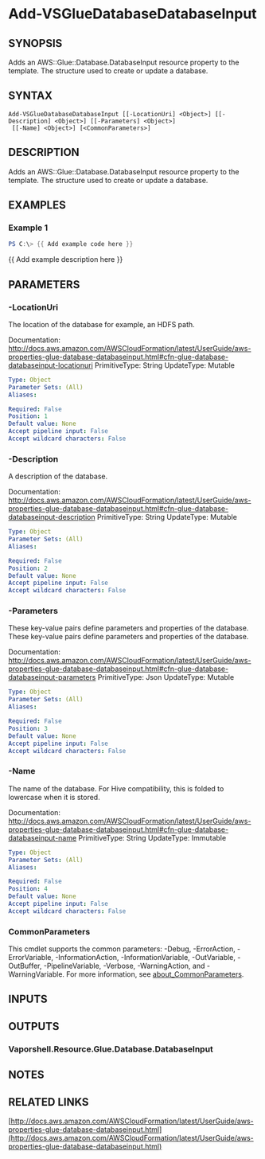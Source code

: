 # Add-VSGlueDatabaseDatabaseInput

## SYNOPSIS
Adds an AWS::Glue::Database.DatabaseInput resource property to the template.
The structure used to create or update a database.

## SYNTAX

```
Add-VSGlueDatabaseDatabaseInput [[-LocationUri] <Object>] [[-Description] <Object>] [[-Parameters] <Object>]
 [[-Name] <Object>] [<CommonParameters>]
```

## DESCRIPTION
Adds an AWS::Glue::Database.DatabaseInput resource property to the template.
The structure used to create or update a database.

## EXAMPLES

### Example 1
```powershell
PS C:\> {{ Add example code here }}
```

{{ Add example description here }}

## PARAMETERS

### -LocationUri
The location of the database for example, an HDFS path.

Documentation: http://docs.aws.amazon.com/AWSCloudFormation/latest/UserGuide/aws-properties-glue-database-databaseinput.html#cfn-glue-database-databaseinput-locationuri
PrimitiveType: String
UpdateType: Mutable

```yaml
Type: Object
Parameter Sets: (All)
Aliases:

Required: False
Position: 1
Default value: None
Accept pipeline input: False
Accept wildcard characters: False
```

### -Description
A description of the database.

Documentation: http://docs.aws.amazon.com/AWSCloudFormation/latest/UserGuide/aws-properties-glue-database-databaseinput.html#cfn-glue-database-databaseinput-description
PrimitiveType: String
UpdateType: Mutable

```yaml
Type: Object
Parameter Sets: (All)
Aliases:

Required: False
Position: 2
Default value: None
Accept pipeline input: False
Accept wildcard characters: False
```

### -Parameters
These key-value pairs define parameters and properties of the database.
These key-value pairs define parameters and properties of the database.

Documentation: http://docs.aws.amazon.com/AWSCloudFormation/latest/UserGuide/aws-properties-glue-database-databaseinput.html#cfn-glue-database-databaseinput-parameters
PrimitiveType: Json
UpdateType: Mutable

```yaml
Type: Object
Parameter Sets: (All)
Aliases:

Required: False
Position: 3
Default value: None
Accept pipeline input: False
Accept wildcard characters: False
```

### -Name
The name of the database.
For Hive compatibility, this is folded to lowercase when it is stored.

Documentation: http://docs.aws.amazon.com/AWSCloudFormation/latest/UserGuide/aws-properties-glue-database-databaseinput.html#cfn-glue-database-databaseinput-name
PrimitiveType: String
UpdateType: Immutable

```yaml
Type: Object
Parameter Sets: (All)
Aliases:

Required: False
Position: 4
Default value: None
Accept pipeline input: False
Accept wildcard characters: False
```

### CommonParameters
This cmdlet supports the common parameters: -Debug, -ErrorAction, -ErrorVariable, -InformationAction, -InformationVariable, -OutVariable, -OutBuffer, -PipelineVariable, -Verbose, -WarningAction, and -WarningVariable. For more information, see [about_CommonParameters](http://go.microsoft.com/fwlink/?LinkID=113216).

## INPUTS

## OUTPUTS

### Vaporshell.Resource.Glue.Database.DatabaseInput
## NOTES

## RELATED LINKS

[http://docs.aws.amazon.com/AWSCloudFormation/latest/UserGuide/aws-properties-glue-database-databaseinput.html](http://docs.aws.amazon.com/AWSCloudFormation/latest/UserGuide/aws-properties-glue-database-databaseinput.html)

